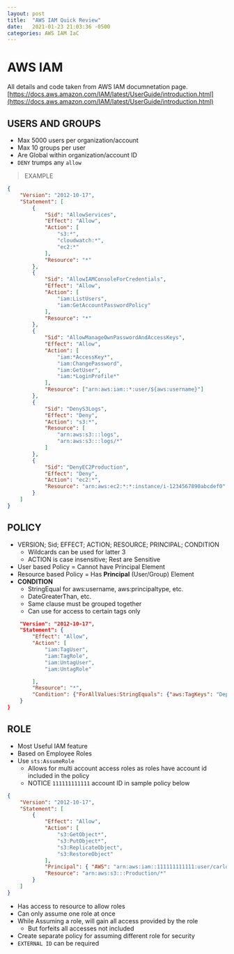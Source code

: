 ```yaml
---
layout: post
title:  "AWS IAM Quick Review"
date:   2021-01-23 21:03:36 -0500
categories: AWS IAM IaC
---
```

# AWS IAM
All details and code taken from AWS IAM documnetation page.
[https://docs.aws.amazon.com/IAM/latest/UserGuide/introduction.html](https://docs.aws.amazon.com/IAM/latest/UserGuide/introduction.html)

## USERS AND GROUPS
* Max 5000 users per organization/account
* Max 10 groups per user
* Are Global within organization/account ID
* `DENY` trumps any `allow`
> EXAMPLE
 
```json
{
    "Version": "2012-10-17",
    "Statement": [
        {
            "Sid": "AllowServices",
            "Effect": "Allow",
            "Action": [
                "s3:*",
                "cloudwatch:*",
                "ec2:*"
            ],
            "Resource": "*"
        },
        {
            "Sid": "AllowIAMConsoleForCredentials",
            "Effect": "Allow",
            "Action": [
                "iam:ListUsers",
                "iam:GetAccountPasswordPolicy"
            ],
            "Resource": "*"
        },
        {
            "Sid": "AllowManageOwnPasswordAndAccessKeys",
            "Effect": "Allow",
            "Action": [
                "iam:*AccessKey*",
                "iam:ChangePassword",
                "iam:GetUser",
                "iam:*LoginProfile*"
            ],
            "Resource": ["arn:aws:iam::*:user/${aws:username}"]
        },
        {
            "Sid": "DenyS3Logs",
            "Effect": "Deny",
            "Action": "s3:*",
            "Resource": [
                "arn:aws:s3:::logs",
                "arn:aws:s3:::logs/*"
            ]
        },
        {
            "Sid": "DenyEC2Production",
            "Effect": "Deny",
            "Action": "ec2:*",
            "Resource": "arn:aws:ec2:*:*:instance/i-1234567890abcdef0"
        }
    ]
}
```

## POLICY
* VERSION; Sid; EFFECT; ACTION; RESOURCE; PRINCIPAL; CONDITION
  * Wildcards can be used for latter 3
  * ACTION is case insensitive; Rest are Sensitive
* User based Policy = Cannot have Principal Element
* Resource based Policy = Has **Principal** (User/Group) Element
* **CONDITION**
  *  StringEqual for aws:username, aws:principaltype, etc.
  *  DateGreaterThan, etc.
  *  Same clause must be grouped together
  *  Can use for access to certain tags only
```json {
    "Version": "2012-10-17",
    "Statement": {
        "Effect": "Allow",
        "Action": [
            "iam:TagUser",
            "iam:TagRole",
            "iam:UntagUser",
            "iam:UntagRole"

        ],
        "Resource": "*",
        "Condition": {"ForAllValues:StringEquals": {"aws:TagKeys": "Department"}}
    }
}
```

## ROLE
* Most Useful IAM feature
* Based on Employee Roles
* Use `sts:AssumeRole`
  * Allows for multi account access roles as roles have account id included in the policy
  * NOTICE `111111111111` account ID in sample policy below
```json
{
    "Version": "2012-10-17",
    "Statement": [
        {
            "Effect": "Allow",
            "Action": [
                "s3:GetObject*",
                "s3:PutObject*",
                "s3:ReplicateObject",
                "s3:RestoreObject"
            ],
            "Principal": { "AWS": "arn:aws:iam::111111111111:user/carlossalazar" },
            "Resource": "arn:aws:s3:::Production/*"
        }
    ]
}
```
* Has access to resource to allow roles
* Can only assume one role at once
* While Assuming a role, will gain all access provided by the role
  * But forfeits all accesses not included
* Create separate policy for assuming different role for security
* `EXTERNAL ID` can be required


